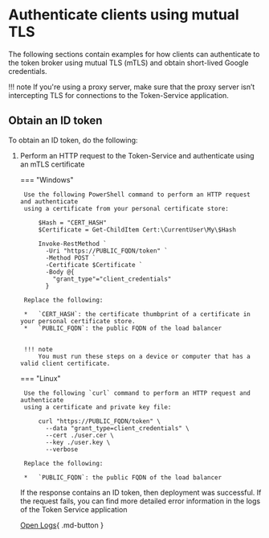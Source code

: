# Authenticate clients using mutual TLS

The following sections contain examples for how clients can authenticate to the
token broker using mutual TLS (mTLS) and obtain short-lived Google credentials.

!!! note
    If you're using a proxy server, make sure that the proxy server isn’t intercepting 
    TLS for connections to the Token-Service application. 

## Obtain an ID token

To obtain an ID token, do the following:

1. Perform an HTTP request to the Token-Service and authenticate using an mTLS certificate 
 
    === "Windows"
     
        Use the following PowerShell command to perform an HTTP request and authenticate 
        using a certificate from your personal certificate store: 
     
            $Hash = "CERT_HASH"
            $Certificate = Get-ChildItem Cert:\CurrentUser\My\$Hash

            Invoke-RestMethod `
              -Uri "https://PUBLIC_FQDN/token" `
              -Method POST `
              -Certificate $Certificate `
              -Body @{
                "grant_type"="client_credentials"
              } 
            
        Replace the following:

        *   `CERT_HASH`: the certificate thumbprint of a certificate in your personal certificate store.
        *   `PUBLIC_FQDN`: the public FQDN of the load balancer
        
        
        !!! note
            You must run these steps on a device or computer that has a valid client certificate.


    === "Linux"

        
        Use the following `curl` command to perform an HTTP request and authenticate 
        using a certificate and private key file: 
         
            curl "https://PUBLIC_FQDN/token" \
              --data "grant_type=client_credentials" \
              --cert ./user.cer \
              --key ./user.key \
              --verbose

        Replace the following:

        *   `PUBLIC_FQDN`: the public FQDN of the load balancer

    If the response contains an ID token, then deployment was successful. If the request fails, 
    you can find more detailed error information in the logs of the Token Service application 
 
    [Open Logs](https://console.cloud.google.com/logs/query?){ .md-button }